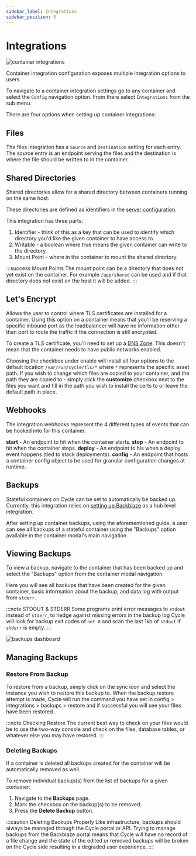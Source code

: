 ```yaml
---
sidebar_label: Integrations
sidebar_position: 5
---
```


# Integrations

![container integrations](https://static.cycle.io/portal-docs/containers/integrations.png)

Container integration configuration exposes multiple integration options to users.

To navigate to a container integration settings go to any container and select the `Config` navigation option. From there select `Integrations` from the sub menu.

There are four options when setting up container integrations:

## Files

The files integration has a `Source` and `Destination` setting for each entry. The source entry is an endpoint serving the files and the destination is where the file should be written to in the container.

## Shared Directories

Shared directories allow for a shared directory between containers running on the same host.

These directories are defined as identifiers in the [server configuration](/docs/infrastructure/servers/configure).

This integration has three parts:

1. Identifier - think of this as a key that can be used to identify which directory you'd like the given container to have access to.
2. Writable - a boolean where true means the given container can write to the directory.
3. Mount Point - where in the container to mount the shared directory.

:::success Mount Points
The mount point can be a directory that does not yet exist on the container. For example `/app/shared` can be used and if that directory does not exist on the host it will be added.
:::

## Let's Encrypt

Allows the user to control where TLS certificates are installed for a container. Using this option on a container means that you'll be reserving a specific inbound port as the loadbalancer will have no information other than port to route the traffic if the connection is still encrypted.

To create a TLS certificate, you'll need to set up a [DNS Zone](https://docs.cycle.io/docs/dns/zones/). This doesn't mean that the container needs to have public networks enabled.

Choosing the checkbox under enable will install all four options to the default location `/var/run/cycle/tls/*` where `*` represents the specific asset path. If you wish to change which files are copied to your container, and the path they are copied to - simply click the **customize** checkbox next to the files you want and fill in the path you wish to install the certs to or leave the default path in place.

## Webhooks

The integration webhooks represent the 4 different types of events that can be hooked into for this container.

**start** - An endpoint to hit when the container starts.
**stop** - An endpoint to hit when the container stops.
**deploy** - An endpoint to his when a deploy event happens (tied to stack deployments).
**config** - An endpoint that hosts a container config object to be used for granular configuration changes at runtime.

## Backups

Stateful containers on Cycle can be set to automatically be backed up. Currently, this integration relies on [setting up Backblaze](/docs/guides/backblaze) as a hub level integration.

After setting up container backups, using the aforementioned guide, a user can see all backups of a stateful container using the "Backups" option available in the container modal's main navigation.

## Viewing Backups

To view a backup, navigate to the container that has been backed up and select the "Backups" option from the container modal navigation.

Here you will see all backups that have been created for the given container, basic information about the backup, and data log with output from `stderr`.

:::note STDOUT & STDERR
Some programs print error messages to `stdout` instead of `stderr`, to hedge against missing errors in the backup log Cycle will look for backup exit codes of `not 0` and scan the last 1kb of `stdout` if `stderr` is empty.
:::

![backups dashboard](https://static.cycle.io/portal-docs/containers/backups.png)

## Managing Backups

### Restore From Backup

To restore from a backup, simply click on the sync icon and select the instance you wish to restore this backup to. When the backup restore attempt is made, Cycle will run the command you have set in config > integrations > backups > restore and if successful you will see your files have been restored.

:::note Checking Restore
The current best way to check on your files would be to use the two-way console and check on the files, database tables, or whatever else you may have restored.
:::

### Deleting Backups

If a container is deleted all backups created for the container will be automatically removed as well.

To remove individual backup(s) from the list of backups for a given container:

1. Navigate to the **Backups** page.
2. Mark the checkbox on the backup(s) to be removed.
3. Press the **Delete Backup** button.

:::caution Deleting Backups Properly
Like infrastructure, backups should always be managed through the Cycle portal or API. Trying to manage backups from the Backblaze portal means that Cycle will have no record of a file change and the state of the edited or removed backups will be broken on the Cycle side resulting in a degraded user experience.
:::

